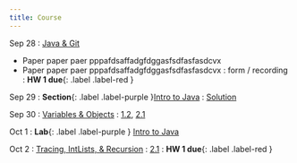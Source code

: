 ```yaml
---
title: Course
---
```


Sep 28
: [Java & Git](#)
  - Paper paper paer pppafdsaffadgfdggasfsdfasfasdcvx
  - Paper paper paer pppafdsaffadgfdggasfsdfasfasdcvx
  : form / recording
: **HW 1 due**{: .label .label-red }

Sep 29
: **Section**{: .label .label-purple }[Intro to Java](#)
  : [Solution](#)

Sep 30
: [Variables & Objects](#)
  : [1.2](#), [2.1](#)

Oct 1
: **Lab**{: .label .label-purple } [Intro to Java](#)

Oct 2
: [Tracing, IntLists, & Recursion](#)
  : [2.1](#)
: **HW 1 due**{: .label .label-red }
